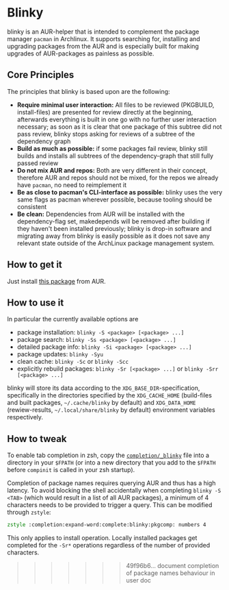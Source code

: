 # Blinky

blinky is an AUR-helper that is intended to complement the package manager `pacman` in Archlinux.
It supports searching for, installing and upgrading packages from the AUR and is especially built for making upgrades of AUR-packages as painless as possible.

## Core Principles

The principles that blinky is based upon are the following:

  * **Require minimal user interaction:** All files to be reviewed (PKGBUILD, install-files) are presented for review directly at the beginning, afterwards everything is built in one go with no further user interaction necessary; as soon as it is clear that one package of this subtree did not pass review, blinky stops asking for reviews of a subtree of the dependency graph 
  * **Build as much as possible:** if some packages fail review, blinky still builds and installs all subtrees of the dependency-graph that still fully passed review
  * **Do not mix AUR and repos:** Both are very different in their concept, therefore AUR and repos should not be mixed, for the repos we already have `pacman`, no need to reimplement it
  * **Be as close to pacman's CLI-interface as possible:** blinky uses the very same flags as pacman wherever possible, because tooling should be consistent
  * **Be clean:** Dependencies from AUR will be installed with the dependency-flag set, makedepends will be removed after building if they haven't been installed previously; blinky is drop-in software and migrating away from blinky is easily possible as it does not save any relevant state outside of the ArchLinux package management system.


## How to get it

Just install [this package](https://aur.archlinux.org/packages/blinky) from AUR.

## How to use it

In particular the currently available options are

  * package installation: `blinky -S <package> [<package> ...]`
  * package search: `blinky -Ss <package> [<package> ...]`
  * detailed package info: `blinky -Si <package> [<package> ...]`
  * package updates: `blinky -Syu`
  * clean cache: `blinky -Sc` or `blinky -Scc`
  * explicitly rebuild packages: `blinky -Sr [<package> ...]` or `blinky -Srr [<package> ...]`

blinky will store its data according to the `XDG_BASE_DIR`-specification, specifically in the directories specified by the `XDG_CACHE_HOME` (build-files and built packages, `~/.cache/blinky` by default) and `XDG_DATA_HOME` (rewiew-results, `~/.local/share/blinky` by default) environment variables respectively.

## How to tweak

To enable tab completion in zsh, copy the
[`completion/_blinky`](completion/_blinky) file into a directory in your
`$FPATH` (or into a new directory that you add to the `$FPATH` before
`compinit` is called in your zsh startup).

Completion of package names requires querying AUR and thus has a high latency.
To avoid blocking the shell accidentally when completing `blinky -S <TAB>`
(which would result in a list of all AUR packages), a minimum of 4 characters
needs to be provided to trigger a query. This can be modified through `zstyle`:

```zsh
zstyle :completion:expand-word:complete:blinky:pkgcomp: numbers 4
```

This only applies to install operation. Locally installed packages get
completed for the `-Sr*` operations regardless of the number of provided
characters.
>>>>>>> 49f96b6... document completion of package names behaviour in user doc
